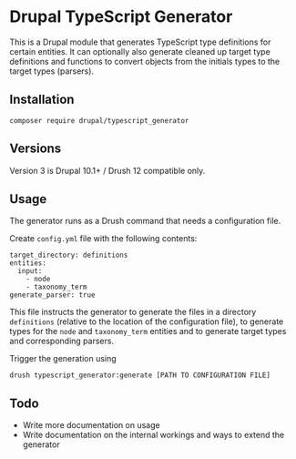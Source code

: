 # Drupal TypeScript Generator

This is a Drupal module that generates TypeScript type definitions for certain entities. It can optionally also generate cleaned up target type definitions and functions to convert objects from the initials types to the target types (parsers).

## Installation

```
composer require drupal/typescript_generator
```

## Versions

Version 3 is Drupal 10.1+ / Drush 12 compatible only.

## Usage

The generator runs as a Drush command that needs a configuration file.

Create `config.yml` file with the following contents:

```
target_directory: definitions
entities:
  input:
    - node
    - taxonomy_term
generate_parser: true
```

This file instructs the generator to generate the files in a directory `definitions` (relative to the location of the configuration file), to generate types for the `node` and `taxonomy_term` entities and to generate target types and corresponding parsers.

Trigger the generation using

```
drush typescript_generator:generate [PATH TO CONFIGURATION FILE]
```

## Todo

* Write more documentation on usage
* Write documentation on the internal workings and ways to extend the generator
